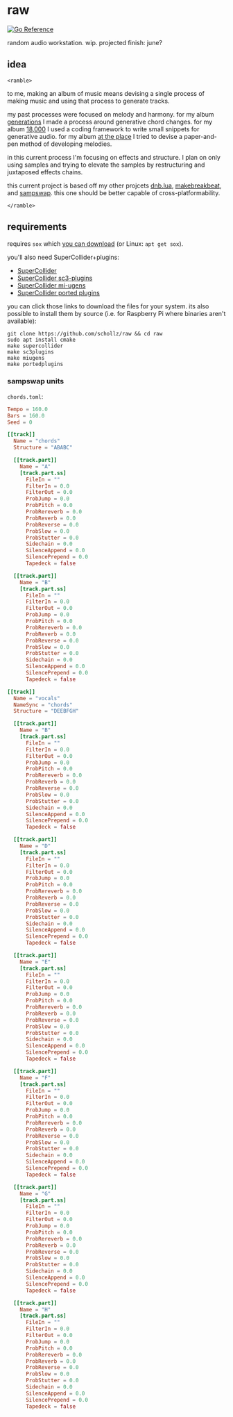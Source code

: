 # raw

[![Go Reference](https://pkg.go.dev/badge/github.com/schollz/raw.svg)](https://pkg.go.dev/github.com/schollz/raw)

random audio workstation. wip. projected finish: june?

## idea

`<ramble>`

to me, making an album of music means devising a single process of making music and using that process to generate tracks.

my past processes were focused on melody and harmony. for my album [generations](https://infinitedigits.bandcamp.com/album/generations) I made a process around generative chord changes. for my album [18,000](https://infinitedigits.bandcamp.com/album/18000) I used a coding framework to write small snippets for generative audio. for my album [at the place](https://infinitedigits.bandcamp.com/album/at-the-place) I tried to devise a paper-and-pen method of developing melodies.

in this current process I'm focusing on effects and structure. I plan on only using samples and trying to elevate the samples by restructuring and juxtaposed effects chains. 

this current project is based off my other projcets [dnb.lua](https://github.com/schollz/dnb.lua), [makebreakbeat](https://github.com/schollz/makebreakbeat/), and [sampswap](https://github.com/schollz/sampswap/). this one should be better capable of cross-platformability.

`</ramble>`

## requirements

requires `sox` which [you can download](https://sourceforge.net/projects/sox/) (or Linux: `apt get sox`).

you'll also need SuperCollider+plugins:

- [SuperCollider](https://supercollider.github.io/downloads)
- [SuperCollider sc3-plugins](http://supercollider.github.io/sc3-plugins/)
- [SuperCollider mi-ugens](https://github.com/v7b1/mi-UGens/releases)
- [SuperCollider ported plugins](https://github.com/madskjeldgaard/portedplugins/releases)

you can click those links to download the files for your system. its also possible to install them by source (i.e. for Raspberry Pi where binaries aren't available):

```
git clone https://github.com/schollz/raw && cd raw
sudo apt install cmake
make supercollider
make sc3plugins
make miugens
make portedplugins
```


### sampswap units

`chords.toml`:

```toml
Tempo = 160.0
Bars = 160.0
Seed = 0

[[track]]
  Name = "chords"
  Structure = "ABABC"

  [[track.part]]
    Name = "A"
    [track.part.ss]
      FileIn = ""
      FilterIn = 0.0
      FilterOut = 0.0
      ProbJump = 0.0
      ProbPitch = 0.0
      ProbRereverb = 0.0
      ProbReverb = 0.0
      ProbReverse = 0.0
      ProbSlow = 0.0
      ProbStutter = 0.0
      Sidechain = 0.0
      SilenceAppend = 0.0
      SilencePrepend = 0.0
      Tapedeck = false

  [[track.part]]
    Name = "B"
    [track.part.ss]
      FileIn = ""
      FilterIn = 0.0
      FilterOut = 0.0
      ProbJump = 0.0
      ProbPitch = 0.0
      ProbRereverb = 0.0
      ProbReverb = 0.0
      ProbReverse = 0.0
      ProbSlow = 0.0
      ProbStutter = 0.0
      Sidechain = 0.0
      SilenceAppend = 0.0
      SilencePrepend = 0.0
      Tapedeck = false

[[track]]
  Name = "vocals"
  NameSync = "chords"
  Structure = "DEEBFGH"

  [[track.part]]
    Name = "B"
    [track.part.ss]
      FileIn = ""
      FilterIn = 0.0
      FilterOut = 0.0
      ProbJump = 0.0
      ProbPitch = 0.0
      ProbRereverb = 0.0
      ProbReverb = 0.0
      ProbReverse = 0.0
      ProbSlow = 0.0
      ProbStutter = 0.0
      Sidechain = 0.0
      SilenceAppend = 0.0
      SilencePrepend = 0.0
      Tapedeck = false

  [[track.part]]
    Name = "D"
    [track.part.ss]
      FileIn = ""
      FilterIn = 0.0
      FilterOut = 0.0
      ProbJump = 0.0
      ProbPitch = 0.0
      ProbRereverb = 0.0
      ProbReverb = 0.0
      ProbReverse = 0.0
      ProbSlow = 0.0
      ProbStutter = 0.0
      Sidechain = 0.0
      SilenceAppend = 0.0
      SilencePrepend = 0.0
      Tapedeck = false

  [[track.part]]
    Name = "E"
    [track.part.ss]
      FileIn = ""
      FilterIn = 0.0
      FilterOut = 0.0
      ProbJump = 0.0
      ProbPitch = 0.0
      ProbRereverb = 0.0
      ProbReverb = 0.0
      ProbReverse = 0.0
      ProbSlow = 0.0
      ProbStutter = 0.0
      Sidechain = 0.0
      SilenceAppend = 0.0
      SilencePrepend = 0.0
      Tapedeck = false

  [[track.part]]
    Name = "F"
    [track.part.ss]
      FileIn = ""
      FilterIn = 0.0
      FilterOut = 0.0
      ProbJump = 0.0
      ProbPitch = 0.0
      ProbRereverb = 0.0
      ProbReverb = 0.0
      ProbReverse = 0.0
      ProbSlow = 0.0
      ProbStutter = 0.0
      Sidechain = 0.0
      SilenceAppend = 0.0
      SilencePrepend = 0.0
      Tapedeck = false

  [[track.part]]
    Name = "G"
    [track.part.ss]
      FileIn = ""
      FilterIn = 0.0
      FilterOut = 0.0
      ProbJump = 0.0
      ProbPitch = 0.0
      ProbRereverb = 0.0
      ProbReverb = 0.0
      ProbReverse = 0.0
      ProbSlow = 0.0
      ProbStutter = 0.0
      Sidechain = 0.0
      SilenceAppend = 0.0
      SilencePrepend = 0.0
      Tapedeck = false

  [[track.part]]
    Name = "H"
    [track.part.ss]
      FileIn = ""
      FilterIn = 0.0
      FilterOut = 0.0
      ProbJump = 0.0
      ProbPitch = 0.0
      ProbRereverb = 0.0
      ProbReverb = 0.0
      ProbReverse = 0.0
      ProbSlow = 0.0
      ProbStutter = 0.0
      Sidechain = 0.0
      SilenceAppend = 0.0
      SilencePrepend = 0.0
      Tapedeck = false

```